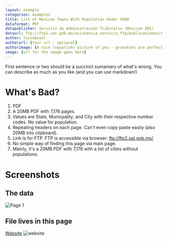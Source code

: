 ```yaml
---
layout: example
categories: examples
title: List of Mexican Towns With Population Under 5000
dataformat: PDF
datapublisher: Servicio de Administración Tributaria (Mexican IRS)
dataurl: ftp://ftp2.sat.gob.mx/asistencia_servicio_ftp/publicaciones/rf2010/listado_pob_ieps.pdf
author: luisdaniel
authorurl: {Your url - optional}
authorimage: {A nice (squarish) picture of you - gravatars are perfect. optional}
image: {url for the image goes here}
---
```


First sentence or two should be a succinct sumamary of what's wrong. You can describe as much as you like (and you can use markdown!)

# What's Bad?
1. PDF
2. A 20MB PDF with 7,176 pages.
3. Values are State, Municpality, and City with their respective number codes. No value for population.
4. Repeating headers on each page. Can't even copy paste easily (also 20MB into clipboard).
5. Link is for FTP. FTP is accessible via browser: ftp://ftp2.sat.gob.mx/
6. No simple way of finding this page via main page. 
7. Mainly, it's a 20MB PDF with 7,176 with a list of cities without populations.

# Screenshots
## The data
![Page 1](http://i.imgur.com/4kXSjO1.png)

## File lives in this page
[Website](http://www.sat.gob.mx/sitio_internet/informacion_fiscal/reforma_fiscal/157_17222.html)
![website](http://i.imgur.com/Sou57Kx.png)